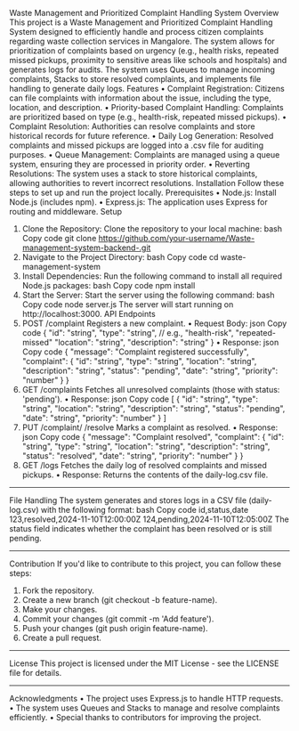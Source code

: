 Waste Management and Prioritized Complaint Handling System
Overview
This project is a Waste Management and Prioritized Complaint Handling System designed to efficiently handle and process citizen complaints regarding waste collection services in Mangalore. The system allows for prioritization of complaints based on urgency (e.g., health risks, repeated missed pickups, proximity to sensitive areas like schools and hospitals) and generates logs for audits. The system uses Queues to manage incoming complaints, Stacks to store resolved complaints, and implements file handling to generate daily logs.
Features
•	Complaint Registration: Citizens can file complaints with information about the issue, including the type, location, and description.
•	Priority-based Complaint Handling: Complaints are prioritized based on type (e.g., health-risk, repeated missed pickups).
•	Complaint Resolution: Authorities can resolve complaints and store historical records for future reference.
•	Daily Log Generation: Resolved complaints and missed pickups are logged into a .csv file for auditing purposes.
•	Queue Management: Complaints are managed using a queue system, ensuring they are processed in priority order.
•	Reverting Resolutions: The system uses a stack to store historical complaints, allowing authorities to revert incorrect resolutions.
Installation
Follow these steps to set up and run the project locally.
Prerequisites
•	Node.js: Install Node.js (includes npm).
•	Express.js: The application uses Express for routing and middleware.
Setup
1.	Clone the Repository:
Clone the repository to your local machine:
bash
Copy code
git clone https://github.com/your-username/Waste-management-system-backend-.git
2.	Navigate to the Project Directory:
bash
Copy code
cd waste-management-system
3.	Install Dependencies:
Run the following command to install all required Node.js packages:
bash
Copy code
npm install
4.	Start the Server:
Start the server using the following command:
bash
Copy code
node server.js
The server will start running on http://localhost:3000.
API Endpoints
1. POST /complaint
Registers a new complaint.
•	Request Body:
json
Copy code
{
  "id": "string",
  "type": "string",   // e.g., "health-risk", "repeated-missed"
  "location": "string",
  "description": "string"
}
•	Response:
json
Copy code
{
  "message": "Complaint registered successfully",
  "complaint": {
    "id": "string",
    "type": "string",
    "location": "string",
    "description": "string",
    "status": "pending",
    "date": "string",
    "priority": "number"
  }
}
2. GET /complaints
Fetches all unresolved complaints (those with status: 'pending').
•	Response:
json
Copy code
[
  {
    "id": "string",
    "type": "string",
    "location": "string",
    "description": "string",
    "status": "pending",
    "date": "string",
    "priority": "number"
  }
]
3. PUT /complaint/
/resolve
Marks a complaint as resolved.
•	Response:
json
Copy code
{
  "message": "Complaint resolved",
  "complaint": {
    "id": "string",
    "type": "string",
    "location": "string",
    "description": "string",
    "status": "resolved",
    "date": "string",
    "priority": "number"
  }
}
4. GET /logs
Fetches the daily log of resolved complaints and missed pickups.
•	Response: Returns the contents of the daily-log.csv file.
________________________________________
File Handling
The system generates and stores logs in a CSV file (daily-log.csv) with the following format:
bash
Copy code
id,status,date
123,resolved,2024-11-10T12:00:00Z
124,pending,2024-11-10T12:05:00Z
The status field indicates whether the complaint has been resolved or is still pending.
________________________________________
Contribution
If you'd like to contribute to this project, you can follow these steps:
1.	Fork the repository.
2.	Create a new branch (git checkout -b feature-name).
3.	Make your changes.
4.	Commit your changes (git commit -m 'Add feature').
5.	Push your changes (git push origin feature-name).
6.	Create a pull request.
________________________________________
License
This project is licensed under the MIT License - see the LICENSE file for details.
________________________________________
Acknowledgments
•	The project uses Express.js to handle HTTP requests.
•	The system uses Queues and Stacks to manage and resolve complaints efficiently.
•	Special thanks to contributors for improving the project.
